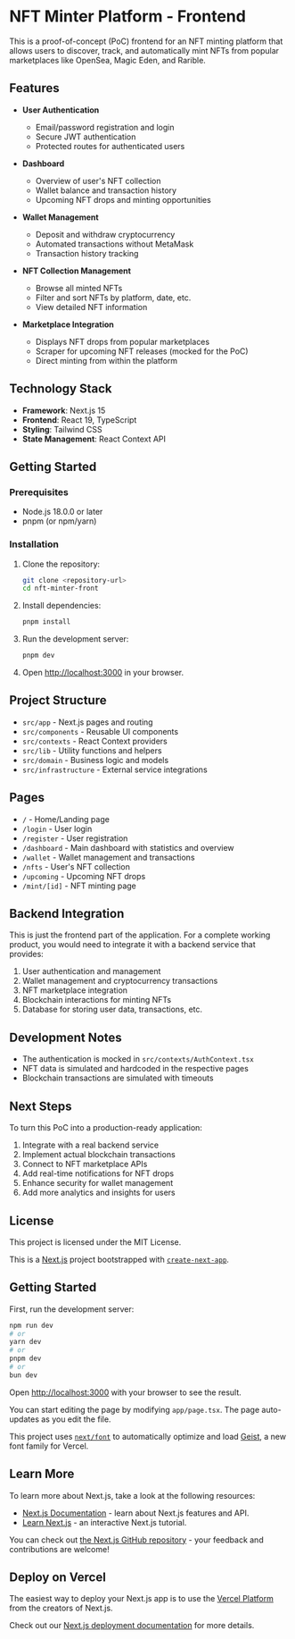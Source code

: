 # NFT Minter Platform - Frontend

This is a proof-of-concept (PoC) frontend for an NFT minting platform that allows users to discover, track, and automatically mint NFTs from popular marketplaces like OpenSea, Magic Eden, and Rarible.

## Features

- **User Authentication**
  - Email/password registration and login
  - Secure JWT authentication
  - Protected routes for authenticated users

- **Dashboard**
  - Overview of user's NFT collection
  - Wallet balance and transaction history
  - Upcoming NFT drops and minting opportunities

- **Wallet Management**
  - Deposit and withdraw cryptocurrency
  - Automated transactions without MetaMask
  - Transaction history tracking

- **NFT Collection Management**
  - Browse all minted NFTs
  - Filter and sort NFTs by platform, date, etc.
  - View detailed NFT information

- **Marketplace Integration**
  - Displays NFT drops from popular marketplaces
  - Scraper for upcoming NFT releases (mocked for the PoC)
  - Direct minting from within the platform

## Technology Stack

- **Framework**: Next.js 15
- **Frontend**: React 19, TypeScript
- **Styling**: Tailwind CSS
- **State Management**: React Context API

## Getting Started

### Prerequisites

- Node.js 18.0.0 or later
- pnpm (or npm/yarn)

### Installation

1. Clone the repository:
   ```bash
   git clone <repository-url>
   cd nft-minter-front
   ```

2. Install dependencies:
   ```bash
   pnpm install
   ```

3. Run the development server:
   ```bash
   pnpm dev
   ```

4. Open [http://localhost:3000](http://localhost:3000) in your browser.

## Project Structure

- `src/app` - Next.js pages and routing
- `src/components` - Reusable UI components
- `src/contexts` - React Context providers
- `src/lib` - Utility functions and helpers
- `src/domain` - Business logic and models
- `src/infrastructure` - External service integrations

## Pages

- `/` - Home/Landing page
- `/login` - User login
- `/register` - User registration
- `/dashboard` - Main dashboard with statistics and overview
- `/wallet` - Wallet management and transactions
- `/nfts` - User's NFT collection
- `/upcoming` - Upcoming NFT drops
- `/mint/[id]` - NFT minting page

## Backend Integration

This is just the frontend part of the application. For a complete working product, you would need to integrate it with a backend service that provides:

1. User authentication and management
2. Wallet management and cryptocurrency transactions
3. NFT marketplace integration
4. Blockchain interactions for minting NFTs
5. Database for storing user data, transactions, etc.

## Development Notes

- The authentication is mocked in `src/contexts/AuthContext.tsx`
- NFT data is simulated and hardcoded in the respective pages
- Blockchain transactions are simulated with timeouts

## Next Steps

To turn this PoC into a production-ready application:

1. Integrate with a real backend service
2. Implement actual blockchain transactions
3. Connect to NFT marketplace APIs
4. Add real-time notifications for NFT drops
5. Enhance security for wallet management
6. Add more analytics and insights for users

## License

This project is licensed under the MIT License.

This is a [Next.js](https://nextjs.org) project bootstrapped with [`create-next-app`](https://nextjs.org/docs/app/api-reference/cli/create-next-app).

## Getting Started

First, run the development server:

```bash
npm run dev
# or
yarn dev
# or
pnpm dev
# or
bun dev
```

Open [http://localhost:3000](http://localhost:3000) with your browser to see the result.

You can start editing the page by modifying `app/page.tsx`. The page auto-updates as you edit the file.

This project uses [`next/font`](https://nextjs.org/docs/app/building-your-application/optimizing/fonts) to automatically optimize and load [Geist](https://vercel.com/font), a new font family for Vercel.

## Learn More

To learn more about Next.js, take a look at the following resources:

- [Next.js Documentation](https://nextjs.org/docs) - learn about Next.js features and API.
- [Learn Next.js](https://nextjs.org/learn) - an interactive Next.js tutorial.

You can check out [the Next.js GitHub repository](https://github.com/vercel/next.js) - your feedback and contributions are welcome!

## Deploy on Vercel

The easiest way to deploy your Next.js app is to use the [Vercel Platform](https://vercel.com/new?utm_medium=default-template&filter=next.js&utm_source=create-next-app&utm_campaign=create-next-app-readme) from the creators of Next.js.

Check out our [Next.js deployment documentation](https://nextjs.org/docs/app/building-your-application/deploying) for more details.